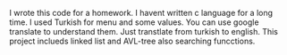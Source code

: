 I wrote this code for a homework. I havent written c language for a long time. 
I used Turkish for menu and some values. 
You can use google translate to understand them. 
Just transtlate from turkish to english.
This project inclueds linked list and AVL-tree also searching funcctions. 
